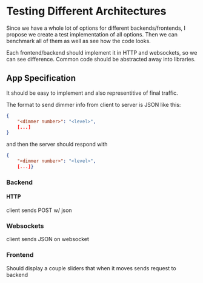 # Testing Different Architectures

Since we have a whole lot of options for different backends/frontends, I propose
we create a test implementation of all options. Then we can benchmark all of them
as well as see how the code looks.

Each frontend/backend should implement it in HTTP and websockets, so
we can see difference. Common code should be abstracted away into libraries.

## App Specification
It should be easy to implement and also representitive of final traffic.

The format to send dimmer info from client to server is JSON like this:

```json
{
    "<dimmer number>": "<level>",
    [...]
}
```

and then the server should respond with

```json
{
    "<dimmer number>": "<level>",
    [...]}
```


### Backend
#### HTTP
client sends POST w/ json

### Websockets
client sends JSON on websocket

### Frontend
Should display a couple sliders that when it moves sends request to backend



